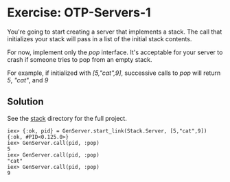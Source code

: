 # Exercise: OTP-Servers-1
You're going to start creating a server that implements a stack. The call that initializes your stack will pass in a list of the initial stack contents.

For now, implement only the *pop* interface. It's acceptable for your server to crash if someone tries to pop from an empty stack.

For example, if initialized with *[5,"cat",9]*, successive calls to *pop* will return *5*, *"cat"*, and *9*

## Solution
See the [stack](./stack) directory for the full project.

```
iex> {:ok, pid} = GenServer.start_link(Stack.Server, [5,"cat",9])
{:ok, #PID<0.125.0>}
iex> GenServer.call(pid, :pop)
5
iex> GenServer.call(pid, :pop)
"cat"
iex> GenServer.call(pid, :pop)
9
```
